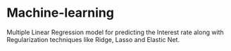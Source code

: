 # Machine-learning
Multiple Linear Regression model for predicting the Interest rate along with Regularization techniques like Ridge, Lasso and Elastic Net.

